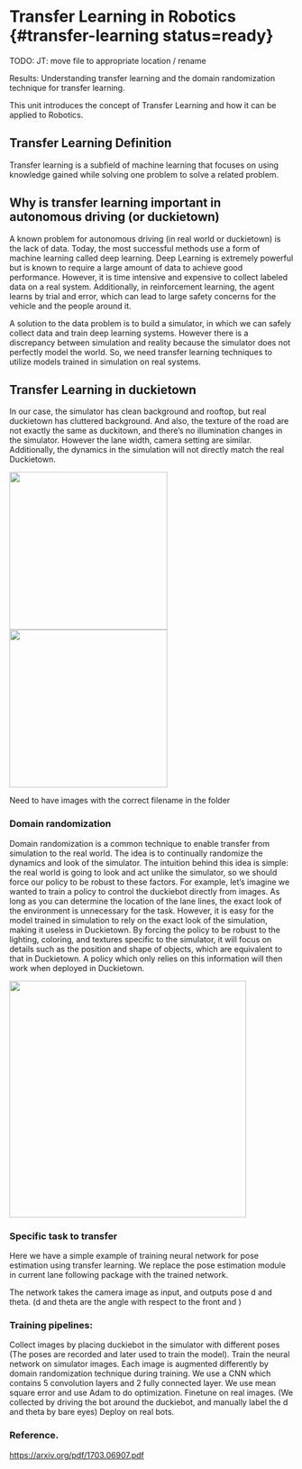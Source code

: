 # Transfer Learning in Robotics {#transfer-learning status=ready}

TODO: JT: move file to appropriate location / rename


<div class='requirements' markdown='1'>

Results: Understanding transfer learning and the domain randomization technique for transfer learning.

</div>

This unit introduces the concept of Transfer Learning and how it can be applied to Robotics.


## Transfer Learning Definition 

Transfer learning is a subfield of machine learning that focuses on using knowledge gained while solving one problem to solve a related problem.

## Why is transfer learning important in autonomous driving (or duckietown)

A known problem for autonomous driving (in real world or duckietown) is the lack of data. Today, the most successful methods use a form of machine learning called deep learning. Deep Learning is extremely powerful but is known to require a large amount of data to achieve good performance. However, it is time intensive and expensive to collect labeled data on a real system. Additionally, in reinforcement learning, the agent learns by trial and error, which can lead to large safety concerns for the vehicle and the people around it.

A solution to the data problem is to build a simulator, in which we can safely collect data and train deep learning systems. However there is a discrepancy between simulation and reality because the simulator does not perfectly model the world. So, we need transfer learning techniques to utilize models trained in simulation on real systems.

## Transfer Learning in duckietown

In our case, the simulator has clean background and rooftop, but real duckietown has cluttered background. And also, the texture of the road are not exactly the same as duckitown, and there’s no illumination changes in the simulator. However the lane width, camera setting are similar. Additionally, the dynamics in the simulation will not directly match the real Duckietown.

<div figure-id="fig:sim_vs_real" figure-class="flow-subfigures" figure-caption="Simulator images and real images">
    <div figure-id="subfig:sim" figure-caption="Simulator image">
        <img src="sim_img.png" style='width: 20em; height: auto'/>
    </div>
    <div figure-id="subfig:real-image" figure-caption="Real Image">
        <img src="real_img.png" style='width: 20em; height: auto'/>
    </div>
</div>

Need to have images with the correct filename in the folder

### Domain randomization

Domain randomization is a common technique to enable transfer from simulation to the real world. The idea is to continually randomize the dynamics and look of the simulator. The intuition behind this idea is simple: the real world is going to look and act unlike the simulator, so we should force our policy to be robust to these factors. For example, let’s imagine we wanted to train a policy to control the duckiebot directly from images. As long as you can determine the location of the lane lines, the exact look of the environment is unnecessary for the task. However, it is easy for the model trained in simulation to rely on the exact look of the simulation, making it useless in Duckietown. By forcing the policy to be robust to the lighting, coloring, and textures specific to the simulator, it will focus on details such as the position and shape of objects, which are equivalent to that in Duckietown. A policy which only relies on this information will then work when deployed in Duckietown.

<div figure-id="fig:domain_random" figure-class="flow-subfigures" figure-caption="Simulators after domain randomization">
    <div figure-id="subfig:dom_rdm" figure-caption="">
        <img src="domain_random.png" style='width: 30em; height: auto'/>
    </div>
</div>

### Specific task to transfer
Here we have a simple example of training neural network for pose estimation using transfer learning. We replace the pose estimation module in current lane following package with the trained network.

The network takes the camera image as input, and outputs pose d and theta. (d and theta are the angle with respect to the front and )

### Training pipelines:

Collect images by placing duckiebot in the simulator with different poses (The poses are recorded and later used to train the model).
Train the neural network on simulator images. Each image is augmented differently by domain randomization technique during training. We use a CNN which contains 5 convolution layers and 2 fully connected layer. We use mean square error and use Adam to do optimization.
Finetune on real images. (We collected by driving the bot around the duckiebot, and manually label the d and theta by bare eyes)
Deploy on real bots.

### Reference.
https://arxiv.org/pdf/1703.06907.pdf
